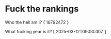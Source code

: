 # Fuck the rankings

Who the hell am I?
{ 16792472 }

What fucking year is it?
[ 2025-03-12T09:00:00Z ]
